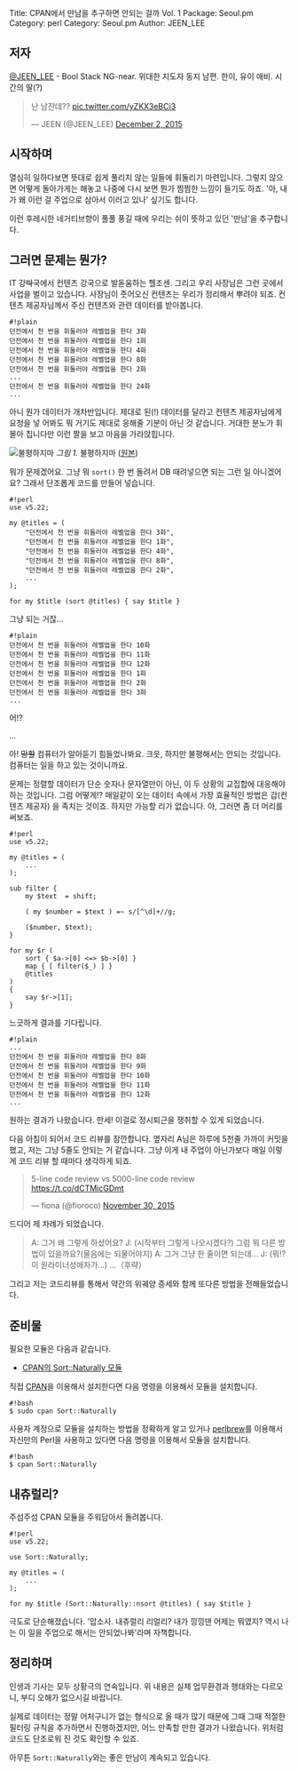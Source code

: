 Title:    CPAN에서 만남을 추구하면 안되는 걸까 Vol. 1
Package:  Seoul.pm
Category: perl
Category: Seoul.pm
Author:   JEEN_LEE

저자
-----

[@JEEN_LEE][twitter-jeenlee] - Bool Stack NG-near. 위대한 지도자 동지 남편.
한이, 유이 애비. 시간의 딸(?)

<blockquote class="twitter-tweet" lang="en"><p lang="ko" dir="ltr">난 남잔데?? <a href="https://t.co/yZKX3eBCi3">pic.twitter.com/yZKX3eBCi3</a></p>&mdash; JEEN (@JEEN_LEE) <a href="https://twitter.com/JEEN_LEE/status/671937657191030785">December 2, 2015</a></blockquote>


시작하며
---------

열심히 일하다보면 뜻대로 쉽게 풀리지 않는 일들에 휘둘리기 마련입니다. 그렇지 않으면 어떻게
돌아가게는 해놓고 나중에 다시 보면 뭔가 찜찜한 느낌이 들기도 하죠. '아, 내가 왜 이런 걸
주업으로 삼아서 이러고 있나' 싶기도 합니다.

이런 후레시한 네거티브향이 풀풀 풍길 때에 우리는 쉬이 뜻하고 있던 '만남'을 추구합니다.


그러면 문제는 뭔가?
--------------------

IT 강<strike>박</strike>국에서 컨텐츠 강국으로 발돋움하는 헬조센. 그리고 우리 사장님은
그런 곳에서 사업을 벌이고 있습니다. 사장님이 줏어오신 컨텐츠는 우리가 정리해서 뿌려야 되죠.
컨텐츠 제공자님께서 주신 컨텐츠와 관련 데이터를 받아봅니다.

    #!plain
    던전에서 천 번을 휘둘러야 레벨업을 한다 3화
    던전에서 천 번을 휘둘러야 레벨업을 한다 1화
    던전에서 천 번을 휘둘러야 레벨업을 한다 4화
    던전에서 천 번을 휘둘러야 레벨업을 한다 8화
    던전에서 천 번을 휘둘러야 레벨업을 한다 2화
    ...
    던전에서 천 번을 휘둘러야 레벨업을 한다 24화
    ...

아니 뭔가 데이터가 개차반입니다. 제대로 된(!) 데이터를 달라고 컨텐츠 제공자님에게 요청을 넣
어봐도 뭐 거기도 제대로 응해줄 기분이 아닌 것 같습니다. 거대한 분노가 휘몰아 칩니다만 이런
짤을 보고 마음을 가라앉힙니다.

![불평하지마][img-1-resize]
*그림 1.* 불평하지마 ([원본][img-1])

뭐가 문제겠어요. 그냥 뭐 `sort()` 한 번 돌려서 DB 때려넣으면 되는 그런 일 아니겠어요?
그래서 단조롭게 코드를 만들어 넣습니다.

    #!perl
    use v5.22;

    my @titles = (
        "던전에서 천 번을 휘둘러야 레벨업을 한다 3화",
        "던전에서 천 번을 휘둘러야 레벨업을 한다 1화",
        "던전에서 천 번을 휘둘러야 레벨업을 한다 4화",
        "던전에서 천 번을 휘둘러야 레벨업을 한다 8화",
        "던전에서 천 번을 휘둘러야 레벨업을 한다 2화",
        ...
    );

    for my $title (sort @titles) { say $title }

그냥 되는 거잖...

    #!plain
    던전에서 천 번을 휘둘러야 레벨업을 한다 10화
    던전에서 천 번을 휘둘러야 레벨업을 한다 11화
    던전에서 천 번을 휘둘러야 레벨업을 한다 12화
    던전에서 천 번을 휘둘러야 레벨업을 한다 1화
    던전에서 천 번을 휘둘러야 레벨업을 한다 2화
    던전에서 천 번을 휘둘러야 레벨업을 한다 3화    
    ...

어!?

...

아! <strike>망할</strike> 컴퓨터가 알아듣기 힘들었나봐요. 크읏, 하지만 불평해서는
안되는 것입니다. 컴퓨터는 일을 하고 있는 것이니까요.

문제는 정렬할 데이터가 단순 숫자나 문자열만이 아닌, 이 두 상황의 교집합에 대응해야 하는
것입니다. 그럼 어떻게!? 매일같이 오는 데이터 속에서 가장 효율적인 방법은 갑(컨텐츠 제공자)
을 족치는 것이죠. 하지만 가능할 리가 없습니다. 아, 그러면 좀 더 머리를 써보죠.

    #!perl
    use v5.22;

    my @titles = (
        ...
    );

    sub filter {
        my $text  = shift;

        ( my $number = $text ) =~ s/[^\d]+//g;

        ($number, $text);
    }

    for my $r (
        sort { $a->[0] <=> $b->[0] }
        map { [ filter($_) ] }
        @titles
    )
    {
        say $r->[1];
    }

느긋하게 결과를 기다립니다.

    #!plain
    ...
    던전에서 천 번을 휘둘러야 레벨업을 한다 8화
    던전에서 천 번을 휘둘러야 레벨업을 한다 9화
    던전에서 천 번을 휘둘러야 레벨업을 한다 10화
    던전에서 천 번을 휘둘러야 레벨업을 한다 11화
    던전에서 천 번을 휘둘러야 레벨업을 한다 12화
    ...

원하는 결과가 나왔습니다. 만세! 이걸로 정시퇴근을 쟁취할 수 있게 되었습니다.

다음 아침이 되어서 코드 리뷰를 잠깐합니다. 옆자리 A님은 하루에 5천줄 가까이 커밋을 했고,
저는 그냥 5줄도 안되는 거 같습니다. 그냥 이게 내 주업이 아닌가보다 매일 이렇게 코드 리뷰
할 때마다 생각하게 되죠.

<blockquote class="twitter-tweet" lang="en"><p lang="en" dir="ltr">5-line code review vs 5000-line code review <a href="https://t.co/dCTMicGDmt">https://t.co/dCTMicGDmt</a></p>&mdash; fiona (@fioroco) <a href="https://twitter.com/fioroco/status/671128541057142784">November 30, 2015</a></blockquote>

드디어 제 차례가 되었습니다.

> A: 그거 왜 그렇게 하셨어요?
> J: (시작부터 그렇게 나오시겠다?) 그럼 뭐 다른 방법이 있을까요?(물음에는 되물어야지)
> A: 그거 그냥 한 줄이면 되는데...
> J: (뭐!? 이 원라이너성애자가...) ...（후략）

그리고 저는 코드리뷰를 통해서 약간의 위궤양 증세와 함께 또다른 방법을 전해들었습니다.


준비물
-------

필요한 모듈은 다음과 같습니다.

- [CPAN의 Sort::Naturally 모듈][cpan-sort-naturally]

직접 [CPAN][cpan]을 이용해서 설치한다면 다음 명령을 이용해서 모듈을 설치합니다.

    #!bash
    $ sudo cpan Sort::Naturally

사용자 계정으로 모듈을 설치하는 방법을 정확하게 알고 있거나
[perlbrew][home-perlbrew]를 이용해서 자신만의 Perl을 사용하고 있다면
다음 명령을 이용해서 모듈을 설치합니다.

    #!bash
    $ cpan Sort::Naturally


내츄럴리?
----------

주섬주섬 CPAN 모듈을 주워담아서 돌려봅니다.

    #!perl
    use v5.22;

    use Sort::Naturally;

    my @titles = (
        ...
    );

    for my $title (Sort::Naturally::nsort @titles) { say $title }

극도로 단순해졌습니다. '맙소사. 내츄럴리 리얼리? 내가 낑낑댄 어제는 뭐였지? 역시 나는
이 일을 주업으로 해서는 안되었나봐'라며 자책합니다.


정리하며
---------

인생과 기사는 모두 상황극의 연속입니다. 위 내용은 실제 업무환경과 행태와는 다르오니, 부디
오해가 없으시길 바랍니다.

실제로 데이터는 정말 어처구니가 없는 형식으로 올 때가 많기 때문에 그때 그때 적절한 필터링
규칙을 추가하면서 진행하겠지만, 어느 만족할 만한 결과가 나왔습니다. 위처럼 코드도 단조로워
진 것도 확인할 수 있죠.

아무튼 `Sort::Naturally`와는 좋은 만남이 계속되고 있습니다.


[img-1]:                2015-12-03-1.png

[img-1-resize]:         2015-12-03-1_r.png

[cpan-sort-naturally]:  https://metacpan.org/module/Sort::Naturally
[cpan]:                 http://www.cpan.org/
[home-perlbrew]:                                http://perlbrew.pl/
[twitter-jeenlee]:      http://twitter.com/#!/JEEN_LEE
